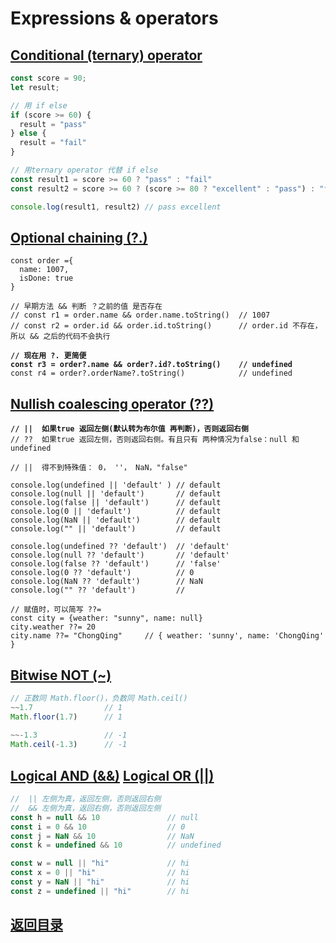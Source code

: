 # Expressions & operators

## [Conditional (ternary) operator](https://developer.mozilla.org/en-US/docs/Web/JavaScript/Reference/Operators/Conditional\_Operator)

```javascript
const score = 90;
let result;

// 用 if else
if (score >= 60) {
  result = "pass"
} else {
  result = "fail"
}

// 用ternary operator 代替 if else
const result1 = score >= 60 ? "pass" : "fail"
const result2 = score >= 60 ? (score >= 80 ? "excellent" : "pass") : "fail"

console.log(result1, result2) // pass excellent
```

## [Optional chaining (?.)](https://developer.mozilla.org/en-US/docs/Web/JavaScript/Reference/Operators/Optional\_chaining)

<pre class="language-javascript" data-title="短路 返回 undefined"><code class="lang-javascript">const order ={
  name: 1007,
  isDone: true
}

// 早期方法 &#x26;&#x26; 判断 ？之前的值 是否存在
// const r1 = order.name &#x26;&#x26; order.name.toString()  // 1007
// const r2 = order.id &#x26;&#x26; order.id.toString()      // order.id 不存在，所以 &#x26;&#x26; 之后的代码不会执行
<strong>
</strong><strong>// 现在用 ?. 更简便
</strong><strong>const r3 = order?.name &#x26;&#x26; order?.id?.toString()    // undefined
</strong>const r4 = order?.orderName?.toString()            // undefined</code></pre>

## [Nullish coalescing operator (??)](https://developer.mozilla.org/en-US/docs/Web/JavaScript/Reference/Operators/Nullish\_coalescing\_operator)

<pre class="language-javascript"><code class="lang-javascript"><strong>// ||  如果true 返回左侧(默认转为布尔值 再判断)，否则返回右侧
</strong>// ??  如果true 返回左侧，否则返回右侧。有且只有 两种情况为false：null 和 undefined

// ||  得不到特殊值： 0， ''， NaN，"false"

console.log(undefined || 'default' ) // default
console.log(null || 'default')       // default
console.log(false || 'default')      // default
console.log(0 || 'default')          // default
console.log(NaN || 'default')        // default
console.log("" || 'default')         // default

console.log(undefined ?? 'default')  // 'default'
console.log(null ?? 'default')       // 'default'
console.log(false ?? 'default')      // 'false'
console.log(0 ?? 'default')          // 0
console.log(NaN ?? 'default')        // NaN
console.log("" ?? 'default')         // 

// 赋值时，可以简写 ??=
const city = {weather: "sunny", name: null}
city.weather ??= 20
city.name ??= "ChongQing"     // { weather: 'sunny', name: 'ChongQing' }</code></pre>

## [Bitwise NOT (\~)](https://developer.mozilla.org/en-US/docs/Web/JavaScript/Reference/Operators/Bitwise\_NOT)

```javascript
// 正数同 Math.floor()，负数同 Math.ceil()
~~1.7                // 1 
Math.floor(1.7)      // 1
 
~~-1.3               // -1
Math.ceil(-1.3)      // -1
```

## [Logical AND (&&)](https://developer.mozilla.org/en-US/docs/Web/JavaScript/Reference/Operators/Logical\_AND)  [Logical OR (||)](https://developer.mozilla.org/en-US/docs/Web/JavaScript/Reference/Operators/Logical\_OR)

```javascript
//  || 左侧为真，返回左侧，否则返回右侧
//  && 左侧为真，返回右侧，否则返回左侧
const h = null && 10               // null
const i = 0 && 10                  // 0
const j = NaN && 10                // NaN
const k = undefined && 10          // undefined

const w = null || "hi"             // hi
const x = 0 || "hi"                // hi
const y = NaN || "hi"              // hi
const z = undefined || "hi"        // hi
```

## [返回目录](./)
